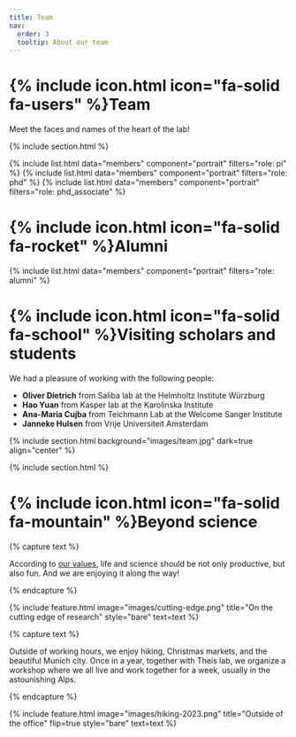 ```yaml
---
title: Team
nav:
  order: 3
  tooltip: About our team
---
```


# {% include icon.html icon="fa-solid fa-users" %}Team

Meet the faces and names of the heart of the lab!

{% include section.html %}

{% include list.html data="members" component="portrait" filters="role: pi" %}
{% include list.html data="members" component="portrait" filters="role: phd" %}
{% include list.html data="members" component="portrait" filters="role: phd_associate" %}

# {% include icon.html icon="fa-solid fa-rocket" %}Alumni
{% include list.html data="members" component="portrait" filters="role: alumni" %}

# {% include icon.html icon="fa-solid fa-school" %}Visiting scholars and students

We had a pleasure of working with the following people:
- **Oliver Dietrich** from Saliba lab at the Helmholtz Institute Würzburg
- **Hao Yuan** from Kasper lab at the Karolinska Institute
- **Ana-Maria Cujba** from Teichmann Lab at the Welcome Sanger Institute
- **Janneke Hulsen** from Vrije Universiteit Amsterdam

{% include section.html background="images/team.jpg" dark=true align="center" %}

{% include section.html %}

# {% include icon.html icon="fa-solid fa-mountain" %}Beyond science

{% capture text %}

According to [our values](https://lueckenlab.github.io/org-website/#our-values), life and science should be not only productive, but also fun. And we are enjoying it along the way!

{% endcapture %}

{%
  include feature.html
  image="images/cutting-edge.png"
  title="On the cutting edge of research"
  style="bare"
  text=text
%}

{% capture text %}

Outside of working hours, we enjoy hiking, Christmas markets, and the beautiful Munich city. Once in a year, together with Theis lab, we organize a workshop where we all live and work together for a week, usually in the astounishing Alps. 

{% endcapture %}

{%
  include feature.html
  image="images/hiking-2023.png"
  title="Outside of the office"
  flip=true
  style="bare"
  text=text
%}
